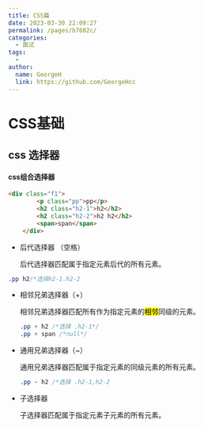 ```yaml
---
title: CSS篇
date: 2023-03-30 22:09:27
permalink: /pages/b7602c/
categories:
  - 面试
tags:
  - 
author: 
  name: GeorgeH
  link: https://github.com/GeorgeHcc
---
```




# CSS基础

## css 选择器



#### css组合选择器

``` html
<div class="f1">
        <p class="pp">pp</p>
        <h2 class="h2-1">h2</h2>
        <h2 class="h2-2">h2 h2</h2>
        <span>span</span>
    </div>
```



- 后代选择器 （空格）

  后代选择器匹配属于指定元素后代的所有元素。

``` css 
.pp h2/*选择h2-1.h2-2
```

- 相邻兄弟选择器（+）

  相邻兄弟选择器匹配所有作为指定元素的<mark>相邻</mark>同级的元素。

  ``` css
  .pp + h2 /*选择 .h2-1*/
  .pp + span /*null*/
  ```

- 通用兄弟选择器（~）

  通用兄弟选择器匹配属于指定元素的同级元素的所有元素。

  ``` css
  .pp ~ h2 /*选择 .h2-1,h2-2
  ```

- 子选择器

  子选择器匹配属于指定元素子元素的所有元素。

